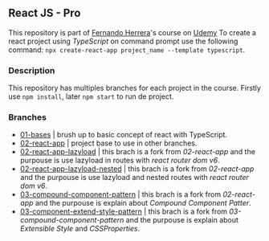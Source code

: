 ## React JS - Pro 
This repository is part of [Fernando Herrera](https://fernando-herrera.com/)'s course on [Udemy](https://www.udemy.com/course/react-pro/)
To create a react project using *TypeScript* on command prompt use the following command: `npx create-react-app project_name --template typescript`.

### Description
This repository has multiples branches for each project in the course. Firstly use `npm install`, later `npm start` to run de project.

### Branches
- [01-bases](https://github.com/Juxn89/ReactJs-Pro/tree/01-bases) | brush up to basic concept of react with TypeScript.
- [02-react-app](https://github.com/Juxn89/ReactJs-Pro/tree/01-bases) | project base to use in other branches.
- [02-react-app-lazyload](https://github.com/Juxn89/ReactJs-Pro/tree/02-react-app-lazyload) | this brach is a fork from *02-react-app* and the purpouse is use lazyload in routes with *react router dom v6*.
- [02-react-app-lazyload-nested](https://github.com/Juxn89/ReactJs-Pro/tree/02-react-app-lazyload-nested) | this brach is a fork from *02-react-app* and the purpouse is use lazyload and nested routes with *react router dom v6*.
- [03-compound-component-pattern](https://github.com/Juxn89/ReactJs-Pro/tree/03-compound-component-pattern) | this brach is a fork from *02-react-app* and the purpouse is explain about *Compound Component Patter*.
- [03-component-extend-style-pattern](https://github.com/Juxn89/ReactJs-Pro/tree/03-component-extend-style-pattern) | this brach is a fork from *03-compound-component-pattern* and the purpouse is explain about *Extensible Style* and *CSSProperties*.